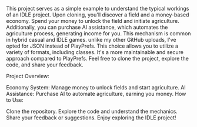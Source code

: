 This project serves as a simple example to understand the typical workings of an IDLE project.
Upon cloning, you'll discover a field and a money-based economy.
Spend your money to unlock the field and initiate agriculture. 
Additionally, you can purchase AI assistance, which automates the agriculture process,
generating income for you. This mechanism is common in hybrid casual and IDLE games. 
unlike my other GitHub uploads, I've opted for JSON instead of PlayPrefs.
This choice allows you to utilize a variety of formats, including classes. 
It's a more maintainable and secure approach compared to PlayPrefs.
Feel free to clone the project, explore the code, and share your feedback.

Project Overview:

Economy System: Manage money to unlock fields and start agriculture.
AI Assistance: Purchase AI to automate agriculture, earning you money.
How to Use:

Clone the repository.
Explore the code and understand the mechanics.
Share your feedback or suggestions.
Enjoy exploring the IDLE project!
